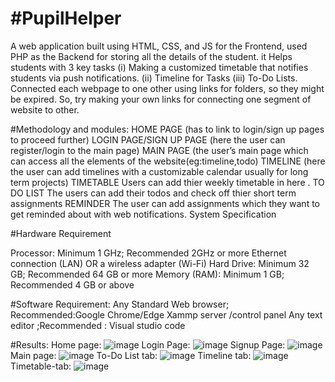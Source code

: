 # #PupilHelper
A web application built using HTML, CSS, and JS for the Frontend, used PHP as the Backend for storing all the details of the student.
it Helps students with 3 key tasks 
(i) Making a customized timetable that notifies students via push notifications. 
(ii) Timeline for Tasks 
(iii) To-Do Lists.
Connected each webpage to one other using links for folders, so they might be expired.
So, try making your own links for connecting one segment of website to other.

#Methodology and modules:
HOME PAGE
(has to link to login/sign up pages to proceed further)
LOGIN PAGE/SIGN UP PAGE
(here the user can register/login to the main page)
MAIN PAGE
(the user’s main page which can access all the elements of the website(eg:timeline,todo)
TIMELINE 
(here the user can add timelines with a customizable calendar usually for long term projects)
TIMETABLE
Users can add thier weekly timetable in here .
TO DO LIST 
The users can add their todos and check off thier short term assignments 
REMINDER
The user can add assignments which they want to get reminded about with web notifications.
System Specification

#Hardware Requirement 

Processor: Minimum 1 GHz; Recommended 2GHz or more
Ethernet connection (LAN) OR a wireless adapter (Wi-Fi)
Hard Drive: Minimum 32 GB; Recommended 64 GB or more
Memory (RAM): Minimum 1 GB; Recommended 4 GB or above

#Software Requirement:
Any Standard Web browser; Recommended:Google Chrome/Edge
Xammp server /control panel
Any text editor ;Recommended : Visual studio code



#Results:
Home page:
![image](https://user-images.githubusercontent.com/89961380/188269014-6de8c72d-96f8-4501-964a-83e0b522a2db.png)
Login Page:
![image](https://user-images.githubusercontent.com/89961380/188269023-93a7215b-2d45-4dc9-8936-baf9f94ee331.png)
Signup Page:
![image](https://user-images.githubusercontent.com/89961380/188269038-fe46a352-d15f-479d-97d9-916017f5240b.png)
Main page:
![image](https://user-images.githubusercontent.com/89961380/188269052-414d3240-6bcd-425f-b76b-4150f8fdf6c0.png) 
To-Do List tab:
![image](https://user-images.githubusercontent.com/89961380/188269066-a4384e2d-9337-4f2a-b66c-b74fba6560f6.png) 
Timeline tab:
![image](https://user-images.githubusercontent.com/89961380/188269072-22c932a3-464e-4988-b8f3-22f67654cdd0.png)
Timetable-tab:
![image](https://user-images.githubusercontent.com/89961380/188269086-b816e279-12d9-4295-b92b-c7bb8f9b34ee.png)

